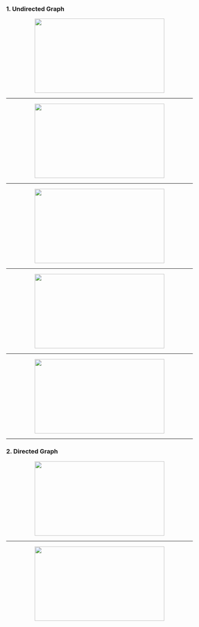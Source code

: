 ### 1. Undirected Graph
<p align="center">
  <img width="350" height="200" src="https://dobicode.files.wordpress.com/2018/10/graph_1.png?w=956&h=466">
</p>

---
<p align="center">
  <img width="350" height="200" src="https://dobicode.files.wordpress.com/2018/10/graph_3.png?w=1000&h=">
</p>

---
<p align="center">
  <img width="350" height="200" src="https://dobicode.files.wordpress.com/2018/10/graph_4.png?w=1000&h=">
</p>

---
<p align="center">
  <img width="350" height="200" src="https://dobicode.files.wordpress.com/2018/10/graph_4.png?w=1000&h=">
</p>

---
<p align="center">
  <img width="350" height="200" src="https://dobicode.files.wordpress.com/2018/10/graph_7.png?w=960">
</p>

---
### 2. Directed Graph

<p align="center">
  <img width="350" height="200" src="https://dobicode.files.wordpress.com/2018/10/graph_5.png?w=1000&h=">
</p>

---
<p align="center">
  <img width="350" height="200" src="https://dobicode.files.wordpress.com/2018/10/graph_6.png?w=1000&h=">
</p>
